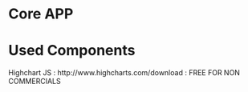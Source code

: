 <h1>Core APP</h1>


<h1>Used Components</h1>
Highchart JS : http://www.highcharts.com/download : FREE FOR NON COMMERCIALS
